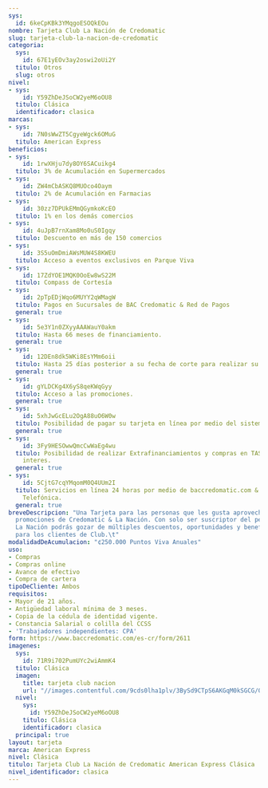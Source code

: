 ```yaml
---
sys:
  id: 6keCpKBk3YMqgoESOQkEOu
nombre: Tarjeta Club La Nación de Credomatic
slug: tarjeta-club-la-nacion-de-credomatic
categoria:
  sys:
    id: 67E1yEOv3ay2oswi2oUi2Y
  titulo: Otros
  slug: otros
nivel:
- sys:
    id: Y59ZhDeJSoCW2yeM6oOU8
  titulo: Clásica
  identificador: clasica
marcas:
- sys:
    id: 7N0sWwZT5CgyeWgck6OMuG
  titulo: American Express
beneficios:
- sys:
    id: 1rwXHju7dy8OY6SACuikg4
  titulo: 3% de Acumulación en Supermercados
- sys:
    id: ZW4mCbASKQ8MUOco4Oaym
  titulo: 2% de Acumulación en Farmacias
- sys:
    id: 30zz7DPUkEMmQGymkoKcEO
  titulo: 1% en los demás comercios
- sys:
    id: 4uJpB7rnXam8Mo0uS0Igqy
  titulo: Descuento en más de 150 comercios
- sys:
    id: 3S5uOmDmiAWsMUW4S8KWEU
  titulo: Acceso a eventos exclusivos en Parque Viva
- sys:
    id: 17ZdYOE1MQK0OoEw8wS22M
  titulo: Compass de Cortesía
- sys:
    id: 2pTpEDjWqo6MUYY2qWMagW
  titulo: Pagos en Sucursales de BAC Credomatic & Red de Pagos
  general: true
- sys:
    id: 5e3Y1n0ZXyyAAAWauY0akm
  titulo: Hasta 66 meses de financiamiento.
  general: true
- sys:
    id: 12DEn8dk5WKi8EsYMm6oii
  titulo: Hasta 25 días posterior a su fecha de corte para realizar su pago.
  general: true
- sys:
    id: gYLDCKg4X6yS8qeKWqGyy
  titulo: Acceso a las promociones.
  general: true
- sys:
    id: 5xhJwGcELu2OgA88uO6W0w
  titulo: Posibilidad de pagar su tarjeta en línea por medio del sistema SINPE.
  general: true
- sys:
    id: 3Fy9HESOwwQmcCwWaEg4wu
  titulo: Posibilidad de realizar Extrafinanciamientos y compras en TASA CERO sin
    interes.
  general: true
- sys:
    id: 5CjtG7cqYMqomM0Q4UUm2I
  titulo: Servicios en línea 24 horas por medio de baccredomatic.com & a la Central
    Telefónica.
  general: true
breveDescripcion: "Una Tarjeta para las personas que les gusta aprovechar las mejores
  promociones de Credomatic & La Nación. Con solo ser suscriptor del periódico de
  La Nación podrás gozar de múltiples descuentos, oportunidades y beneficios exclusivos
  para los clientes de Club.\t"
modalidadDeAcumulacion: "¢250.000 Puntos Viva Anuales"
uso:
- Compras
- Compras online
- Avance de efectivo
- Compra de cartera
tipoDeCliente: Ambos
requisitos:
- Mayor de 21 años.
- Antigüedad laboral mínima de 3 meses.
- Copia de la cédula de identidad vigente.
- Constancia Salarial o colilla del CCSS
- 'Trabajadores independientes: CPA'
form: https://www.baccredomatic.com/es-cr/form/2611
imagenes:
  sys:
    id: 71R9i702PumUYc2wiAmmK4
  titulo: Clásica
  imagen:
    title: tarjeta club nacion
    url: "//images.contentful.com/9cds0lha1plv/3BySd9CTpS6AKGqM0kSGCG/0327215bc8ffdbbcc3b1e2de274f2f45/tarjeta_club_nacion.jpg"
  nivel:
    sys:
      id: Y59ZhDeJSoCW2yeM6oOU8
    titulo: Clásica
    identificador: clasica
  principal: true
layout: tarjeta
marca: American Express
nivel: Clásica
titulo: Tarjeta Club La Nación de Credomatic American Express Clásica
nivel_identificador: clasica
---
```

